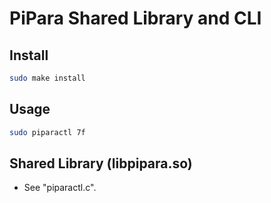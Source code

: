 PiPara Shared Library and CLI
=============================

## Install
  ```sh
  sudo make install
  ```

## Usage
  ```sh
  sudo piparactl 7f
  ```

## Shared Library (libpipara.so)
  * See "piparactl.c".

